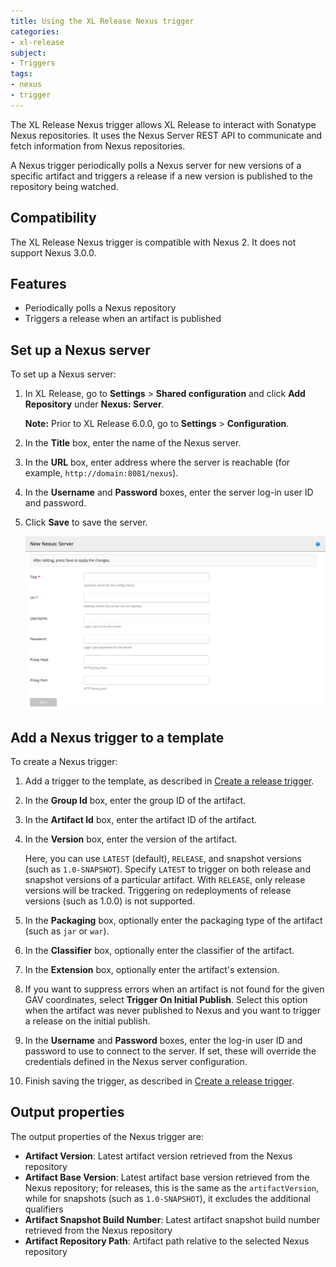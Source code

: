 ```yaml
---
title: Using the XL Release Nexus trigger
categories:
- xl-release
subject:
- Triggers
tags:
- nexus
- trigger
---
```


The XL Release Nexus trigger allows XL Release to interact with Sonatype Nexus repositories. It uses the Nexus Server REST API to communicate and fetch information from Nexus repositories.

A Nexus trigger periodically polls a Nexus server for new versions of a specific artifact and triggers a release if a new version is published to the repository being watched.

## Compatibility

The XL Release Nexus trigger is compatible with Nexus 2. It does not support Nexus 3.0.0.

## Features

* Periodically polls a Nexus repository
* Triggers a release when an artifact is published

## Set up a Nexus server

To set up a Nexus server:

1. In XL Release, go to **Settings** > **Shared configuration** and click **Add Repository** under **Nexus: Server**.

    **Note:** Prior to XL Release 6.0.0, go to **Settings** > **Configuration**.

2. In the **Title** box, enter the name of the Nexus server.
3. In the **URL** box, enter address where the server is reachable (for example, `http://domain:8081/nexus`).
4. In the **Username** and **Password** boxes, enter the server log-in user ID and password.
5. Click **Save** to save the server.

    ![Nexus Server](../images/nexus-configuration-details.png)

## Add a Nexus trigger to a template

To create a Nexus trigger:

1. Add a trigger to the template, as described in [Create a release trigger](/xl-release/how-to/create-a-release-trigger.html).
2. In the **Group Id** box, enter the group ID of the artifact.
3. In the **Artifact Id** box, enter the artifact ID of the artifact.
4. In the **Version** box, enter the version of the artifact.

    Here, you can use `LATEST` (default), `RELEASE`, and snapshot versions (such as `1.0-SNAPSHOT`). Specify `LATEST` to trigger on both release and snapshot versions of a particular artifact. With `RELEASE`, only release versions will be tracked. Triggering on redeployments of release versions (such as 1.0.0) is not supported.

5. In the **Packaging** box, optionally enter the packaging type of the artifact (such as `jar` or `war`).
6. In the **Classifier** box, optionally enter the classifier of the artifact.
7. In the **Extension** box, optionally enter the artifact's extension.
8. If you want to suppress errors when an artifact is not found for the given GAV coordinates, select **Trigger On Initial Publish**. Select this option when the artifact was never published to Nexus and you want to trigger a release on the initial publish.
9. In the **Username** and **Password** boxes, enter the log-in user ID and password to use to connect to the server.  If set, these will override the credentials defined in the Nexus server configuration.
10. Finish saving the trigger, as described in  [Create a release trigger](/xl-release/how-to/create-a-release-trigger.html).

## Output properties

The output properties of the Nexus trigger are:

* **Artifact Version**: Latest artifact version retrieved from the Nexus repository
* **Artifact Base Version**: Latest artifact base version retrieved from the Nexus repository; for releases, this is the same as the `artifactVersion`, while for snapshots (such as `1.0-SNAPSHOT`), it excludes the additional qualifiers
* **Artifact Snapshot Build Number**: Latest artifact snapshot build number retrieved from the Nexus repository
* **Artifact Repository Path**: Artifact path relative to the selected Nexus repository
